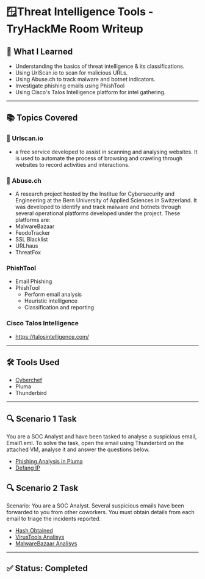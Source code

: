 # 🪟Threat Intelligence Tools - TryHackMe Room Writeup

## 🧠 What I Learned

- Understanding the basics of threat intelligence & its classifications.
- Using UrlScan.io to scan for malicious URLs.
- Using Abuse.ch to track malware and botnet indicators.
- Investigate phishing emails using PhishTool
- Using Cisco's Talos Intelligence platform for intel gathering.
---

## 📚 Topics Covered

### 🔗 Urlscan.io 
  - a free service developed to assist in scanning and analysing websites. It is used to automate the process of browsing and crawling through websites to record activities and interactions.

### 🔗 Abuse.ch
  - A research project hosted by the Institue for Cybersecurity and Engineering at the Bern University of Applied Sciences in Switzerland. It was developed to identify and track malware and botnets through several operational platforms developed under the project. These platforms are: 
  - MalwareBazaar
  - FeodoTracker
  - SSL Blacklist
  - URLhaus
  - ThreatFox

### PhishTool
  - Email Phishing
  - PhishTool
    - Perform email analysis
    - Heuristic intelligence
    - Classification and reporting

  ### Cisco Talos Intelligence
  - https://talosintelligence.com/
---

## 🛠️ Tools Used

- [Cyberchef](https://cyberchef.org/)
- Pluma
- Thunderbird
---

## 🔍 Scenario 1 Task

You are a SOC Analyst and have been tasked to analyse a suspicious email, Email1.eml. To solve the task, open the email using Thunderbird on the attached VM, analyse it and answer the questions below.
- [Phishing Analysis in Pluma](../images/Phishing-Analysis.png)
- [Defang IP](../images/Phishing-Analysis-defang.png)

## 🔍 Scenario 2 Task
Scenario: You are a SOC Analyst. Several suspicious emails have been forwarded to you from other coworkers. You must obtain details from each email to triage the incidents reported. 
- [Hash Obtained](../images/Email3-Analysis-3.png)
- [VirusTools Analisys](../images/Email3-Analysis.png)
- [MalwareBazaar Analisys](../images/Email3-Analysis-2.png)

---

## ✅ Status: Completed


